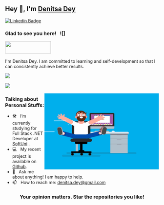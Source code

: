 ## Hey 👋, I'm [Denitsa Dey](https://github.com/DenitsaDey/)


[![Linkedin Badge](https://img.shields.io/badge/-LinkedIn-0e76a8?style=flat-square&logo=Linkedin&logoColor=white)](https://linkedin.com/in/denitsa-dey)


### Glad to see you here! &nbsp; ![]
<img width="150" height="40" src="https://visitor-badge.glitch.me/badge?page_id=DenitsaDey&color=#FFB0A1">


I'm Denitsa Dey. I am committed to learning and self-development so that I can consistently achieve better results.

<img width="200"  src="https://giphy.com/embed/L1R1tvI9svkIWwpVYr">


[![](https://gitwar.herokuapp.com/badge?username=ErfanRht&label=Gitwar%20Profile%20Score&style=for-the-badge&color=0088cc)](https://gitwar.herokuapp.com/)

<img align="right" height="250" width="375" alt="" src="https://raw.githubusercontent.com/ErfanRht/ErfanRht/main/gifs/coder.gif" />

### Talking about Personal Stuffs:

- 🛠 &nbsp; I’m currently studying for Full Stack .NET Developer at [SoftUni](https://softuni.bg/) .
- 💻 &nbsp; My recent project is available on [Github](https://github.com/DenitsaDey/My-Projects).
- 💬 &nbsp; Ask me about anything! I am happy to help.
- 📫 &nbsp; How to reach me: denitsa.dey@gmail.com




<div align="center">

### Your opinion matters. Star the repositories you like!

</div>
